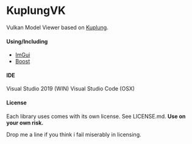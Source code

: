 # KuplungVK

Vulkan Model Viewer based on [Kuplung](https://github.com/supudo/Kuplung).

#### Using/Including

- [ImGui](https://github.com/ocornut/imgui)
- [Boost](http://www.boost.org/)

#### IDE
Visual Studio 2019 (WIN)
Visual Studio Code (OSX)

#### License

Each library uses comes with its own license. See LICENSE.md.
**Use on your own risk.**

Drop me a line if you think i fail miserably in licensing.
